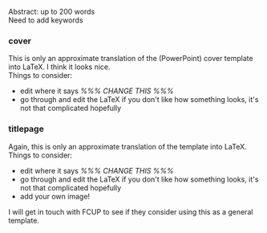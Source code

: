 Abstract: up to 200 words  
Need to add keywords


### cover

This is only an approximate translation of the (PowerPoint) cover template into LaTeX. I think it looks nice.  
Things to consider:

   - edit where it says *%%% CHANGE THIS %%%*
   - go through and edit the LaTeX if you don't like how something looks, it's not that complicated hopefully


### titlepage

Again, this is only an approximate translation of the template into LaTeX. 
Things to consider:

   - edit where it says *%%% CHANGE THIS %%%*
   - go through and edit the LaTeX if you don't like how something looks, it's not that complicated hopefully
   - add your own image!




I will get in touch with FCUP to see if they consider using this as a general template.

